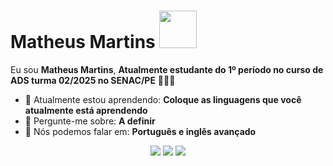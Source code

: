 # Matheus Martins <img src="https://media3.giphy.com/media/v1.Y2lkPTc5MGI3NjExNGl0c3o4MHVia3VibnR0eTRxb2IxZjM2cXQ0ZTk5aXJhMHM1YjlxcSZlcD12MV9naWZzX3NlYXJjaCZjdD1n/57ZvMMkuBIVMlU88Yh/200.webp" width="60px">
 
Eu sou <strong>Matheus Martins</strong>, <strong>Atualmente estudante do 1º período no curso de ADS turma 02/2025 no SENAC/PE</strong> 👨🏻‍💻
 
- 🚀 Atualmente estou aprendendo: <strong>Coloque as linguagens que você atualmente está aprendendo</strong> 
- 💬 Pergunte-me sobre: <strong>A definir</strong>
- 📣 Nós podemos falar em: <strong>Português e inglês avançado</strong>
 
<div align="center">
 
  <a href="#" alt="Gmail">
<img src="https://img.shields.io/badge/-Gmail-FF0000?style=flat-square&labelColor=FF0000&logo=gmail&logoColor=white&link=LINK-DO-SEU-EMAIL"/></a>
 
  <a href="#" alt="Linkedin">
<img src="https://img.shields.io/badge/-Linkedin-0e76a8?style=flat-square&logo=Linkedin&logoColor=white&link=LINK-DO-SEU-LINKEDIN" /></a>
 
  <a href="#" alt="Instagram">
<img src="https://img.shields.io/badge/-Instagram-DF0174?style=flat-square&labelColor=DF0174&logo=instagram&logoColor=white&link=LINK-DO-SEU-INSTAGRAM"/></a>
 
</div>
